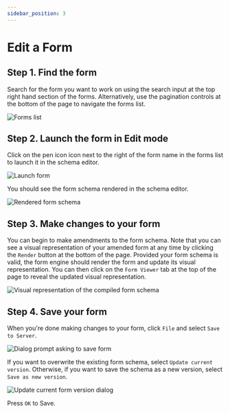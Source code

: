 ```yaml
---
sidebar_position: 3
---
```


# Edit a Form

## Step 1. Find the form

Search for the form you want to work on using the search input at the top right hand section of the forms. Alternatively, use the pagination controls at the bottom of the page to navigate the forms list.

![Forms list](/img/forms-list.png)

## Step 2. Launch the form in Edit mode

Click on the pen icon icon next to the right of the form name in the forms list to launch it in the schema editor.

![Launch form](/img/launch-form.png)

You should see the form schema rendered in the schema editor.

![Rendered form schema](/img/rendered-schema.png)

## Step 3. Make changes to your form

You can begin to make amendments to the form schema. Note that you can see a visual representation of your amended form at any time by clicking the `Render` button at the bottom of the page. Provided your form schema is valid, the form engine should render the form and update its visual representation. You can then click on the `Form Viewer` tab at the top of the page to reveal the updated visual representation.

![Visual representation of the compiled form schema](/img/schema-visual-representation.png)

## Step 4. Save your form

When you're done making changes to your form, click `File` and select `Save to Server`.

![Dialog prompt asking to save form](/img/save-form-dialog.png)

If you want to overwrite the existing form schema, select `Update current version`. Otherwise, if you want to save the schema as a new version, select `Save as new version`.

![Update current form version dialog](/img/update-form-dialog.png)

Press `OK` to Save.
